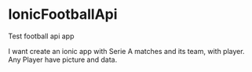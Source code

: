 # IonicFootballApi
Test football api app

I want create an ionic app with Serie A matches and its team, with player. Any Player have picture and data. 


